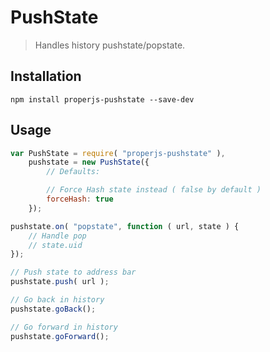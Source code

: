 PushState
=========

> Handles history pushstate/popstate.



## Installation

```shell
npm install properjs-pushstate --save-dev
```


## Usage
```javascript
var PushState = require( "properjs-pushstate" ),
    pushstate = new PushState({
        // Defaults:

        // Force Hash state instead ( false by default )
        forceHash: true
    });

pushstate.on( "popstate", function ( url, state ) {
    // Handle pop
    // state.uid
});

// Push state to address bar
pushstate.push( url );

// Go back in history
pushstate.goBack();

// Go forward in history
pushstate.goForward();
```
